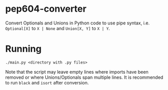 # pep604-converter
Convert Optionals and Unions in Python code to use pipe syntax, i.e.
`Optional[X]` to `X | None` and `Union[X, Y]` to `X | Y`.

# Running

`./main.py <directory with .py files>`

Note that the script may leave empty lines where imports have been
removed or where Unions/Optionals span multiple lines. It is recommended
to run `black` and `isort` after conversion.
